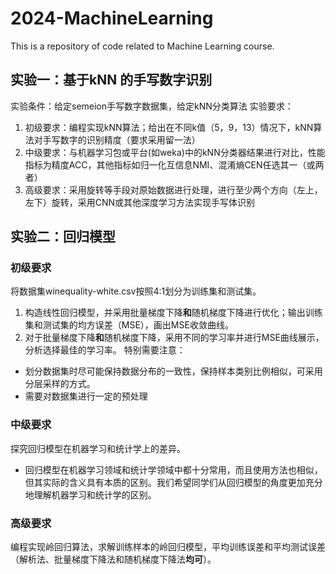 # 2024-MachineLearning
This is a repository of code related to Machine Learning course.

## 实验一：基于kNN 的手写数字识别
实验条件：给定semeion手写数字数据集，给定kNN分类算法
实验要求：
1. 初级要求：编程实现kNN算法；给出在不同k值（5，9，13）情况下，kNN算法对手写数字的识别精度（要求采用留一法）
2. 中级要求：与机器学习包或平台(如weka)中的kNN分类器结果进行对比，性能指标为精度ACC，其他指标如归一化互信息NMI、混淆熵CEN任选其一（或两者）
3. 高级要求：采用旋转等手段对原始数据进行处理，进行至少两个方向（左上，左下）旋转，采用CNN或其他深度学习方法实现手写体识别

## 实验二：回归模型
### 初级要求
将数据集winequality-white.csv按照4:1划分为训练集和测试集。
1. 构造线性回归模型，并采用批量梯度下降**和**随机梯度下降进行优化；输出训练集和测试集的均方误差（MSE），画出MSE收敛曲线。
2. 对于批量梯度下降**和**随机梯度下降，采用不同的学习率并进行MSE曲线展示，分析选择最佳的学习率。
特别需要注意：
- 划分数据集时尽可能保持数据分布的一致性，保持样本类别比例相似，可采用分层采样的方式。
- 需要对数据集进行一定的预处理
### 中级要求
探究回归模型在机器学习和统计学上的差异。
- 回归模型在机器学习领域和统计学领域中都十分常用，而且使用方法也相似，但其实际的含义具有本质的区别。我们希望同学们从回归模型的角度更加充分地理解机器学习和统计学的区别。
### 高级要求
编程实现岭回归算法，求解训练样本的岭回归模型，平均训练误差和平均测试误差（解析法、批量梯度下降法和随机梯度下降法**均可**）。